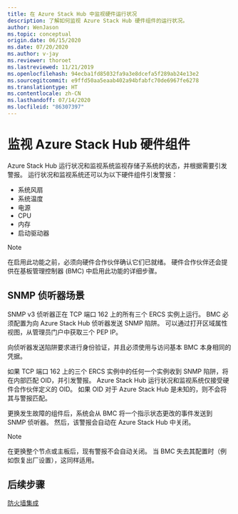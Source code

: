 ```yaml
---
title: 在 Azure Stack Hub 中监视硬件运行状况
description: 了解如何监视 Azure Stack Hub 硬件组件的运行状况。
author: WenJason
ms.topic: conceptual
origin.date: 06/15/2020
ms.date: 07/20/2020
ms.author: v-jay
ms.reviewer: thoroet
ms.lastreviewed: 11/21/2019
ms.openlocfilehash: 94ecba1fd85032fa9a3e8dcefa5f289ab24e13e2
ms.sourcegitcommit: e9ffd50aa5eaab402a94bfabfc70de6967fe6278
ms.translationtype: HT
ms.contentlocale: zh-CN
ms.lasthandoff: 07/14/2020
ms.locfileid: "86307397"
---
```

# <a name="monitor-azure-stack-hub-hardware-components"></a>监视 Azure Stack Hub 硬件组件

Azure Stack Hub 运行状况和监视系统监视存储子系统的状态，并根据需要引发警报。 运行状况和监视系统还可以为以下硬件组件引发警报：

- 系统风扇
- 系统温度
- 电源
- CPU
- 内存
- 启动驱动器

> [!NOTE]
> 在启用此功能之前，必须向硬件合作伙伴确认它们已就绪。 硬件合作伙伴还会提供在基板管理控制器 (BMC) 中启用此功能的详细步骤。

## <a name="snmp-listener-scenario"></a>SNMP 侦听器场景

SNMP v3 侦听器正在 TCP 端口 162 上的所有三个 ERCS 实例上运行。 BMC 必须配置为向 Azure Stack Hub 侦听器发送 SNMP 陷阱。 可以通过打开区域属性视图，从管理员门户中获取三个 PEP IP。

向侦听器发送陷阱要求进行身份验证，并且必须使用与访问基本 BMC 本身相同的凭据。

如果 TCP 端口 162 上的三个 ERCS 实例中的任何一个实例收到 SNMP 陷阱，将在内部匹配 OID，并引发警报。 Azure Stack Hub 运行状况和监视系统仅接受硬件合作伙伴定义的 OID。 如果 OID 对于 Azure Stack Hub 是未知的，则不会将其与警报匹配。

更换发生故障的组件后，系统会从 BMC 将一个指示状态更改的事件发送到 SNMP 侦听器。 然后，该警报会自动在 Azure Stack Hub 中关闭。

> [!NOTE]
> 在更换整个节点或主板后，现有警报不会自动关闭。 当 BMC 失去其配置时（例如恢复出厂设置），这同样适用。

## <a name="next-steps"></a>后续步骤

[防火墙集成](azure-stack-firewall.md)
